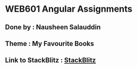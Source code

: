 # WEB601 Angular Assignments

## Done by : Nausheen Salauddin

## Theme : My Favourite Books

## Link to StackBlitz : [StackBlitz](https://stackblitz.com/github/NausheenSalauddin/N_Salauddin_WEB601Assignments_MyFavouriteBooks/tree/Assignment-3/N_Salauddin_MyFavouriteBooks?file=README.md)
 
